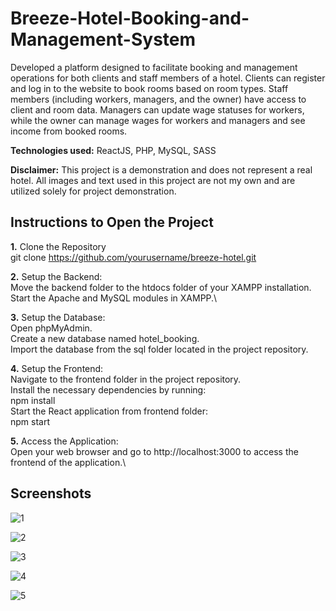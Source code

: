 # Breeze-Hotel-Booking-and-Management-System

Developed a platform designed to facilitate booking and management operations for both clients and staff members of a hotel. Clients can register and log in to the website to book rooms based on room types. Staff members (including workers, managers, and the owner) have access to client and room data. Managers can update wage statuses for workers, while the owner can manage wages for workers and managers and see income from booked rooms.

 **Technologies used:** ReactJS, PHP, MySQL, SASS

**Disclaimer:** This project is a demonstration and does not represent a real hotel. All images and text used in this project are not my own and are utilized solely for project demonstration.

## Instructions to Open the Project

**1.** Clone the Repository\
git clone https://github.com/yourusername/breeze-hotel.git

**2.** Setup the Backend:\
Move the backend folder to the htdocs folder of your XAMPP installation.\
Start the Apache and MySQL modules in XAMPP.\

**3.** Setup the Database:\
Open phpMyAdmin.\
Create a new database named hotel_booking.\
Import the database from the sql folder located in the project repository.

**4.** Setup the Frontend:\
Navigate to the frontend folder in the project repository.\
Install the necessary dependencies by running:\
npm install\
Start the React application from frontend folder:\
npm start

**5.** Access the Application:\
Open your web browser and go to http://localhost:3000 to access the frontend of the application.\

## Screenshots

![1](https://github.com/user-attachments/assets/7ae6e71e-7f83-4c69-bf22-005c0e9cb90e)

![2](https://github.com/user-attachments/assets/3b3df389-b35b-4017-9c54-343ff76b8756)

![3](https://github.com/user-attachments/assets/99cf1409-d269-4d89-b46a-5ce8c4c37dd0)

![4](https://github.com/user-attachments/assets/d0b0ca57-a854-42db-b047-61b483fce9c1)

![5](https://github.com/user-attachments/assets/12d2a6b6-1f5a-4a09-aab1-eeacf18b3651)





